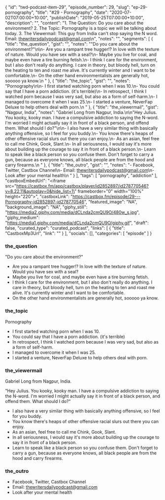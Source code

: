 {
	"id": "twd-podcast-item-29",
	"episode_number": 29,
	"slug": "ep-29-pornography",
	"title": "#29 - Pornography",
	"date": "2020-07-02T07:00:00+10:00",
	"publishDate": "2019-05-25T07:00:00+10:00",
	"description": "",
	"content": "1. The Question: Do you care about the environment? 2. The Topic: Pornography is a topic we will be talking about today. 3. The Viewermail: This guy from India can't stop saying the N word. Email: thewritersdailypodcast@gmail.com\n",
	"notes": "",
	"segments": [
		{
			"title": "the_question",
			"gist": "",
			"notes": "\"Do you care about the environment?\"\n\n- Are you a rampant tree hugger!? In love with the texture of nature. Would you have sex with a seal?\n- Maybe you live for coal, and maybe even have a tire burning fetish.\n- I think I care for the environment, but I also don't really do anything. I care in theory, but bloody hell, turn on the heating to ten and roast me alive. It's currently winter and I want to be comfortable.\n- On the other hand environmentalists are generally hot, sooooo ya know.\n      "
		},
		{
			"title": "the_topic",
			"gist": "",
			"notes": "Pornography\n\n- I first started watching porn when I was 10.\n- You could say that I have a porn addiction. (it's terrible)\n- In retrospect, I think I watched porn because I was very sad, but also as a form of self-harm.\n- I managed to overcome it when I was 25.\n- I started a venture, NeverFap Deluxe to help others deal with porn.\n      "
		},
		{
			"title": "the_viewermail",
			"gist": "Nagpur, India",
			"notes": "Gabriel Long from Nagpur, India.\n\n\"Hey Julius. You kooky, kooky man. I have a compulsive addiction to saying the N-word. I'm worried I might actually say it in front of a black person, and offend them. What should I do?\"\n\n- I also have a very similar thing with basically anything offensive, so I feel for you buddy.\n- You know there's heaps of other offensive racial slurs out there you can enjoy.\n- As an asian, feel free to call me Chink, Gook, Slant.\n- In all seriousness, I would say it's more about building up the courage to say it in front of a black person.\n- Learn to speak like a black person so you confuse them. Don't forget to carry a gun, because as everyone knows, all black people are from the hood and carry firearms.\n      "
		},
		{
			"title": "the_outro",
			"gist": "",
			"notes": "- Facebook, Twitter, Castbox Channel\n- Email: thewritersdailypodcast@gmail.com\n- Look after your mental health\n      "
		}
	],
	"tags": [
		"pornography",
		"addiction"
	],
	"castboxEmbedUrl": "<iframe src=\"https://castbox.fm/app/castbox/player/id2852897/id278770546?v=8.22.11&autoplay=0&hide_list=1\" frameborder=\"0\" width=\"100%\" height=\"220\"></iframe>",
	"castboxLink": "https://castbox.fm/episode/29---Pornography-id2852897-id278770546",
	"featured_image": "NA",
	"background_image": "NA",
	"giphy_still": "https://media2.giphy.com/media/dCLnda2cmQU9O/480w_s.jpg",
	"giphy_medium": "https://media1.giphy.com/media/dCLnda2cmQU9O/giphy.gif",
	"draft": false,
	"curated_type": "curated_podcast",
	"links": [
		{
			"title": "CastboxMp3Url",
			"link": ""
		}
	],
	"socials": [],
	"categories": [
		"episode"
	]
}

### the_question

"Do you care about the environment?"

- Are you a rampant tree hugger!? In love with the texture of nature. Would you have sex with a seal?
- Maybe you live for coal, and maybe even have a tire burning fetish.
- I think I care for the environment, but I also don't really do anything. I care in theory, but bloody hell, turn on the heating to ten and roast me alive. It's currently winter and I want to be comfortable.
- On the other hand environmentalists are generally hot, sooooo ya know.
      
### the_topic

Pornography

- I first started watching porn when I was 10.
- You could say that I have a porn addiction. (it's terrible)
- In retrospect, I think I watched porn because I was very sad, but also as a form of self-harm.
- I managed to overcome it when I was 25.
- I started a venture, NeverFap Deluxe to help others deal with porn.
      
### the_viewermail

Gabriel Long from Nagpur, India.

"Hey Julius. You kooky, kooky man. I have a compulsive addiction to saying the N-word. I'm worried I might actually say it in front of a black person, and offend them. What should I do?"

- I also have a very similar thing with basically anything offensive, so I feel for you buddy.
- You know there's heaps of other offensive racial slurs out there you can enjoy.
- As an asian, feel free to call me Chink, Gook, Slant.
- In all seriousness, I would say it's more about building up the courage to say it in front of a black person.
- Learn to speak like a black person so you confuse them. Don't forget to carry a gun, because as everyone knows, all black people are from the hood and carry firearms.
      
### the_outro

- Facebook, Twitter, Castbox Channel
- Email: thewritersdailypodcast@gmail.com
- Look after your mental health
      
